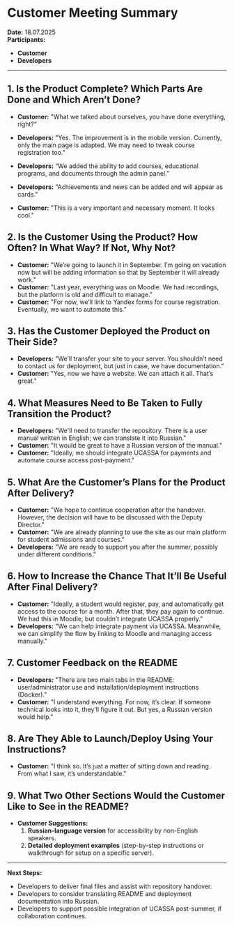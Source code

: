 # Customer Meeting Summary

**Date:** 18.07.2025   
**Participants:**  
- **Customer**  
- **Developers**

---

## 1. Is the Product Complete? Which Parts Are Done and Which Aren’t Done?

- **Customer:** "What we talked about ourselves, you have done everything, right?"  
- **Developers:** "Yes. The improvement is in the mobile version. Currently, only the main page is adapted. We may need to tweak course registration too."

- **Developers:** “We added the ability to add courses, educational programs, and documents through the admin panel.”
- **Developers:** "Achievements and news can be added and will appear as cards."
- **Customer:** "This is a very important and necessary moment. It looks cool."

## 2. Is the Customer Using the Product? How Often? In What Way? If Not, Why Not?

- **Customer:** "We’re going to launch it in September. I’m going on vacation now but will be adding information so that by September it will already work."
- **Customer:** "Last year, everything was on Moodle. We had recordings, but the platform is old and difficult to manage."
- **Customer:** "For now, we’ll link to Yandex forms for course registration. Eventually, we want to automate this."

## 3. Has the Customer Deployed the Product on Their Side?

- **Developers:** "We’ll transfer your site to your server. You shouldn’t need to contact us for deployment, but just in case, we have documentation."
- **Customer:** "Yes, now we have a website. We can attach it all. That’s great."

## 4. What Measures Need to Be Taken to Fully Transition the Product?

- **Developers:** "We'll need to transfer the repository. There is a user manual written in English; we can translate it into Russian."
- **Customer:** "It would be great to have a Russian version of the manual."
- **Customer:** "Ideally, we should integrate UCASSA for payments and automate course access post-payment."

## 5. What Are the Customer’s Plans for the Product After Delivery?

- **Customer:** "We hope to continue cooperation after the handover. However, the decision will have to be discussed with the Deputy Director."
- **Customer:** "We are already planning to use the site as our main platform for student admissions and courses."
- **Developers:** "We are ready to support you after the summer, possibly under different conditions."

## 6. How to Increase the Chance That It’ll Be Useful After Final Delivery?

- **Customer:** "Ideally, a student would register, pay, and automatically get access to the course for a month. After that, they pay again to continue. We had this in Moodle, but couldn’t integrate UCASSA properly."
- **Developers:** "We can help integrate payment via UCASSA. Meanwhile, we can simplify the flow by linking to Moodle and managing access manually."

## 7. Customer Feedback on the README

- **Developers:** "There are two main tabs in the README: user/administrator use and installation/deployment instructions (Docker)."
- **Customer:** "I understand everything. For now, it’s clear. If someone technical looks into it, they’ll figure it out. But yes, a Russian version would help."

## 8. Are They Able to Launch/Deploy Using Your Instructions?

- **Customer:** "I think so. It’s just a matter of sitting down and reading. From what I saw, it’s understandable."

## 9. What Two Other Sections Would the Customer Like to See in the README?

- **Customer Suggestions:**
  1. **Russian-language version** for accessibility by non-English speakers.
  2. **Detailed deployment examples** (step-by-step instructions or walkthrough for setup on a specific server).

---

**Next Steps:**
- Developers to deliver final files and assist with repository handover.
- Developers to consider translating README and deployment documentation into Russian.
- Developers to support possible integration of UCASSA post-summer, if collaboration continues.
